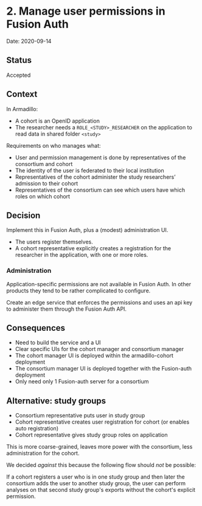 # 2. Manage user permissions in Fusion Auth

Date: 2020-09-14

## Status

Accepted

## Context
In Armadillo:

* A cohort is an OpenID application
* The researcher needs a `ROLE_<STUDY>_RESEARCHER` on the application to read data
in shared folder `<study>`

Requirements on who manages what:

* User and permission management is done by representatives of the consortium and cohort
* The identity of the user is federated to their local institution
* Representatives of the cohort administer the study researchers’ admission to their cohort
* Representatives of the consortium can see which users have which roles on which cohort

## Decision

Implement this in Fusion Auth, plus a (modest) administration UI.

* The users register themselves.
* A cohort representative explicitly creates a registration for the researcher in the application,
with one or more roles.

### Administration

Application-specific permissions are not available in Fusion Auth.
In other products they tend to be rather complicated to configure.

Create an edge service that enforces the permissions and uses
an api key to administer them through the Fusion Auth API.

## Consequences

* Need to build the service and a UI
* Clear specific UIs for the cohort manager and consortium manager
* The cohort manager UI is deployed within the armadillo-cohort deployment
* The consortium manager UI is deployed together with the Fusion-auth deployment
* Only need only 1 Fusion-auth server for a consortium

## Alternative: study groups

* Consortium representative puts user in study group
* Cohort representative creates user registration for cohort (or enables auto registration)
* Cohort representative gives study group roles on application

This is more coarse-grained, leaves more power with the consortium, less administration for the cohort.

We decided *against* this because the following flow should *not* be possible:

If a cohort registers a user who is in one study group and then later
the consortium adds the user to another study group, the user can perform analyses
on that second study group's exports without the cohort's explicit permission.
